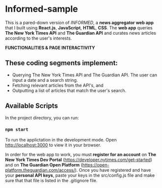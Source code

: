 # Informed-sample

This is a pared-down version of *INFORMED*, a **news aggregator web app** that I built using **React.js**, **JavaScript**, **HTML**, **CSS**. The **web app** queries **The New York Times API** and **The Guardian API** and curates news articles according to the user's interests.

**FUNCTIONALITIES & PAGE INTERACTIVITY**

## These coding segments implement:
- Querying The New York Times API and The Guardian API. The user can input a date and a search string.
- Fetching relevant articles from the API's, and 
- Outputting a list of articles that match the user's search.

## Available Scripts

In the project directory, you can run:

### `npm start`

To run the applictation in the development mode.
Open [http://localhost:3000](http://localhost:3000) to view it in your browser.

In order for the web app to work, you must **register for an account** on **The New York Times Dev Portal** (https://developer.nytimes.com/get-started) and on **The Guardian Open Platform** (https://open-platform.theguardian.com/access/). Once you have registered and have your **personal API keys**, paste your keys in the src/config.js file and make sure that that file is listed in the .gitignore file.


